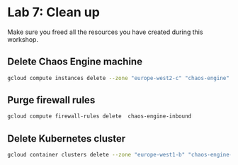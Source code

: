 # Lab 7: Clean up
Make sure you freed all the resources you have created during this workshop.

## Delete Chaos Engine machine

```bash
gcloud compute instances delete --zone "europe-west2-c" "chaos-engine"
```

## Purge firewall rules

```bash
gcloud compute firewall-rules delete  chaos-engine-inbound
```

## Delete Kubernetes cluster

```bash
gcloud container clusters delete --zone "europe-west1-b" "chaos-engine-victim"
```